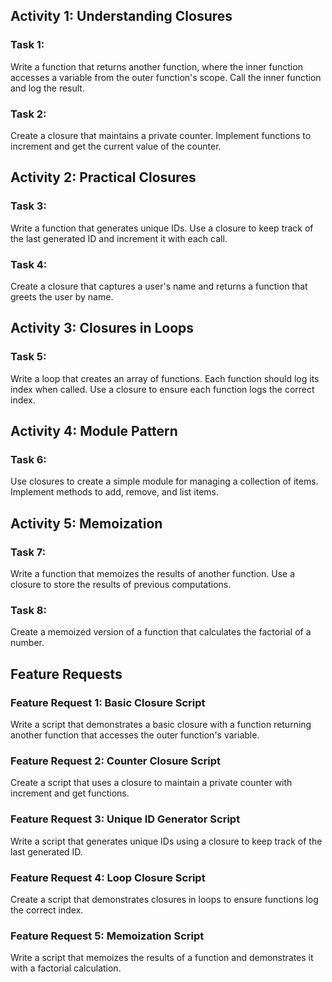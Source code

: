 ## Activity 1: Understanding Closures

### Task 1:
Write a function that returns another function, where the inner function accesses a variable from the outer function's scope. Call the inner function and log the result.

### Task 2:
Create a closure that maintains a private counter. Implement functions to increment and get the current value of the counter.

## Activity 2: Practical Closures

### Task 3:
Write a function that generates unique IDs. Use a closure to keep track of the last generated ID and increment it with each call.

### Task 4:
Create a closure that captures a user's name and returns a function that greets the user by name.

## Activity 3: Closures in Loops

### Task 5:
Write a loop that creates an array of functions. Each function should log its index when called. Use a closure to ensure each function logs the correct index.

## Activity 4: Module Pattern

### Task 6:
Use closures to create a simple module for managing a collection of items. Implement methods to add, remove, and list items.

## Activity 5: Memoization

### Task 7:
Write a function that memoizes the results of another function. Use a closure to store the results of previous computations.

### Task 8:
Create a memoized version of a function that calculates the factorial of a number.

## Feature Requests

### Feature Request 1: Basic Closure Script
Write a script that demonstrates a basic closure with a function returning another function that accesses the outer function's variable.

### Feature Request 2: Counter Closure Script
Create a script that uses a closure to maintain a private counter with increment and get functions.

### Feature Request 3: Unique ID Generator Script
Write a script that generates unique IDs using a closure to keep track of the last generated ID.

### Feature Request 4: Loop Closure Script
Create a script that demonstrates closures in loops to ensure functions log the correct index.

### Feature Request 5: Memoization Script
Write a script that memoizes the results of a function and demonstrates it with a factorial calculation.
